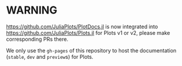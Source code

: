 # WARNING

https://github.com/JuliaPlots/PlotDocs.jl is now integrated into https://github.com/JuliaPlots/Plots.jl for Plots v1 or v2, please make corresponding PRs there.

We only use the `gh-pages` of this repository to host the documentation (`stable`, `dev` and `preview`s) for Plots.
